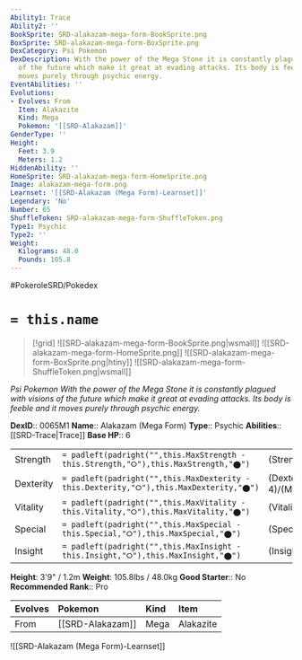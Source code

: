 ```yaml
---
Ability1: Trace
Ability2: ''
BookSprite: SRD-alakazam-mega-form-BookSprite.png
BoxSprite: SRD-alakazam-mega-form-BoxSprite.png
DexCategory: Psi Pokemon
DexDescription: With the power of the Mega Stone it is constantly plagued with visions
  of the future which make it great at evading attacks. Its body is feeble and it
  moves purely through psychic energy.
EventAbilities: ''
Evolutions:
- Evolves: From
  Item: Alakazite
  Kind: Mega
  Pokemon: '[[SRD-Alakazam]]'
GenderType: ''
Height:
  Feet: 3.9
  Meters: 1.2
HiddenAbility: ''
HomeSprite: SRD-alakazam-mega-form-HomeSprite.png
Image: alakazam-mega-form.png
Learnset: '[[SRD-Alakazam (Mega Form)-Learnset]]'
Legendary: 'No'
Number: 65
ShuffleToken: SRD-alakazam-mega-form-ShuffleToken.png
Type1: Psychic
Type2: ''
Weight:
  Kilograms: 48.0
  Pounds: 105.8
---
```


#PokeroleSRD/Pokedex

# `= this.name`

> [!grid]
> ![[SRD-alakazam-mega-form-BookSprite.png|wsmall]]
> ![[SRD-alakazam-mega-form-HomeSprite.png]]
> ![[SRD-alakazam-mega-form-BoxSprite.png|htiny]]
> ![[SRD-alakazam-mega-form-ShuffleToken.png|wsmall]]


*Psi Pokemon*
*With the power of the Mega Stone it is constantly plagued with visions of the future which make it great at evading attacks. Its body is feeble and it moves purely through psychic energy.*

**DexID**:: 0065M1
**Name**:: Alakazam (Mega Form)
**Type**:: Psychic
**Abilities**:: [[SRD-Trace|Trace]]
**Base HP**:: 6

|           |                                                                                        |                                          |
| --------- | -------------------------------------------------------------------------------------- | ---------------------------------------- |
| Strength  | `= padleft(padright("",this.MaxStrength - this.Strength,"⭘"),this.MaxStrength,"⬤")`    | (Strength::2)/(MaxStrength::4)   |
| Dexterity | `= padleft(padright("",this.MaxDexterity - this.Dexterity,"⭘"),this.MaxDexterity,"⬤")` | (Dexterity:: 4)/(MaxDexterity::8) |
| Vitality  | `= padleft(padright("",this.MaxVitality - this.Vitality,"⭘"),this.MaxVitality,"⬤")`    | (Vitality::2)/(MaxVitality::4)   |
| Special   | `= padleft(padright("",this.MaxSpecial - this.Special,"⭘"),this.MaxSpecial,"⬤")`       | (Special::4)/(MaxSpecial::9)     |
| Insight   | `= padleft(padright("",this.MaxInsight - this.Insight,"⭘"),this.MaxInsight,"⬤")`       | (Insight::3)/(MaxInsight::6)     |

**Height**: 3'9" / 1.2m
**Weight**: 105.8lbs / 48.0kg
**Good Starter**:: No
**Recommended Rank**:: Pro

| Evolves   | Pokemon          | Kind   | Item      |
|:----------|:-----------------|:-------|:----------|
| From      | [[SRD-Alakazam]] | Mega   | Alakazite |

![[SRD-Alakazam (Mega Form)-Learnset]]